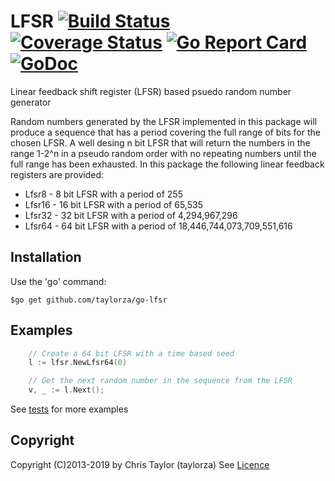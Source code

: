 # LFSR [![Build Status](https://travis-ci.org/taylorza/go-lfsr.svg?branch=master)](https://travis-ci.org/taylorza/go-lfsr) [![Coverage Status](https://coveralls.io/repos/github/taylorza/go-lfsr/badge.svg?branch=master)](https://coveralls.io/github/taylorza/go-lfsr?branch=master) [![Go Report Card](https://goreportcard.com/badge/github.com/taylorza/go-lfsr)](https://goreportcard.com/report/github.com/taylorza/go-lfsr) [![GoDoc](http://img.shields.io/badge/go-documentation-blue.svg?style=flat-square)](http://godoc.org/github.com/taylorza/go-lfsr) 
Linear feedback shift register (LFSR) based psuedo random number generator

Random numbers generated by the LFSR implemented in this package will produce a sequence that has a period covering the full range of bits for the chosen LFSR.
A well desing n bit LFSR that will return the numbers in the range 1-2^n in a pseudo random order with no repeating numbers until the full range has been exhausted.
In this package the following linear feedback registers are provided:
* Lfsr8 - 8 bit LFSR with a period of 255
* Lfsr16 - 16 bit LFSR with a period of 65,535
* Lfsr32 - 32 bit LFSR with a period of 4,294,967,296
* Lfsr64 - 64 bit LFSR with a period of 18,446,744,073,709,551,616

## Installation

Use the 'go' command:

    $go get github.com/taylorza/go-lfsr

## Examples

```go
    // Create a 64 bit LFSR with a time based seed
    l := lfsr.NewLfsr64(0)

    // Get the next random number in the sequence from the LFSR
    v, _ := l.Next();
```

See [tests](https://github.com/taylorza/go-lfsr/blob/master/lfsr_test.go) for more examples

## Copyright 
Copyright (C)2013-2019 by Chris Taylor (taylorza)
See [Licence](https://github.com/taylorza/go-lfsr/blob/master/LICENSE)
